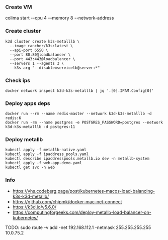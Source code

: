 ### Create VM

colima start --cpu 4 --memory 8 --network-address

### Create cluster

```
k3d cluster create k3s-metalllb \
  --image rancher/k3s:latest \
  --api-port 6550 \
  --port 80:80@loadbalancer \
  --port 443:443@loadbalancer \
  --servers 1 --agents 3 \
  --k3s-arg "--disable=servicelb@server:*"
```

### Check ips

```
docker network inspect k3d-k3s-metalllb | jq '.[0].IPAM.Config[0]'
```

### Deploy apps deps

```
docker run --rm --name redis-master --network k3d-k3s-metalllb -d redis:6
docker run -rm --name postgres -e POSTGRES_PASSWORD=postgres --network k3d-k3s-metalllb -d postgres:11
```

### Deploy metallb

```
kubectl apply -f metallb-native.yaml
kubectl apply -f ipaddress_pools.yaml
kubectl describe ipaddresspools.metallb.io dev -n metallb-system
kubectl apply -f web-app-demo.yaml
kubectl get svc -n web
```

### Info

- https://vhs.codeberg.page/post/kubernetes-macos-load-balancing-k3s-k3d-metallb/
- https://github.com/chipmk/docker-mac-net-connect
- https://k3d.io/v5.6.0/
- https://computingforgeeks.com/deploy-metallb-load-balancer-on-kubernetes/

TODO: sudo route -v add -net 192.168.112.1 -netmask 255.255.255.255 10.0.75.2
